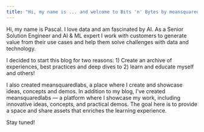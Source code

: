 ```yaml
---
title: "Hi, my name is ... and welcome to Bits 'n' Bytes by meansquaredlabs"
---
```


Hi, my name is Pascal. I love data and am fascinated by AI. As a Senior Solution Engineer and AI & ML expert I work with customers to generate value from their use cases and help them solve challenges with data and technology.

I decided to start this blog for two reasons: 1) Create an archive of experiences, best practices and deep dives to 2) learn and educate myself and others!

I also created meansquaredlabs, a place where I create and showcase ideas, concepts and demos.
In addition to my blog, I've created meansquaredlabs — a platform where I showcase my work, including innovative ideas, concepts, and practical demos. The goal here is to provide a space and share assets that enriches the learning experience.

Stay tuned!
